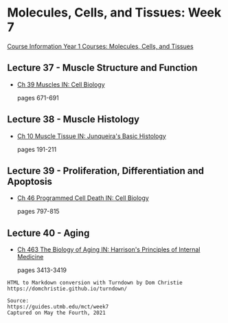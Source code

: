 # Molecules, Cells, and Tissues: Week 7

[Course Information Year 1 Courses: Molecules, Cells, and Tissues](/usmle/mct/course-information.html)

## Lecture 37 - Muscle Structure and Function

*   [Ch 39 Muscles IN: Cell Biology](http://libux.utmb.edu/login?url=https://www.clinicalkey.com/#!/content/book/3-s2.0-B9780323341264000396)
    
    pages 671-691
    

## Lecture 38 - Muscle Histology

*   [Ch 10 Muscle Tissue IN: Junqueira's Basic Histology](http://libux.utmb.edu/login?url=https://accessmedicine.mhmedical.com/content.aspx?bookid=2430&sectionid=190280039)
    
    pages 191-211
    

## Lecture 39 - Proliferation, Differentiation and Apoptosis

*   [Ch 46 Programmed Cell Death IN: Cell Biology](http://libux.utmb.edu/login?url=https://www.clinicalkey.com/#!/content/book/3-s2.0-B9780323341264000463)
    
    pages 797-815
    

## Lecture 40 - Aging

*   [Ch 463 The Biology of Aging IN: Harrison's Principles of Internal Medicine](http://libux.utmb.edu/login?url=https://accessmedicine.mhmedical.com/content.aspx?bookid=2129&sectionid=192535306)
    
    pages 3413-3419

```
HTML to Markdown conversion with Turndown by Dom Christie
https://domchristie.github.io/turndown/

Source:
https://guides.utmb.edu/mct/week7
Captured on May the Fourth, 2021
```
